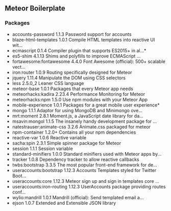 ## Meteor Boilerplate

### Packages

* accounts-password          1.1.3  Password support for accounts
* blaze-html-templates       1.0.1  Compile HTML templates into reactive UI wit...
* ecmascript                 0.1.4  Compiler plugin that supports ES2015+ in al...* 
* es5-shim                   4.1.13  Shims and polyfills to improve ECMAScript ...
* fortawesome:fontawesome    4.4.0  Font Awesome (official): 500+ scalable vect...
* iron:router                1.0.9  Routing specifically designed for Meteor
* jquery                     1.11.4  Manipulate the DOM using CSS selectors
* less                       2.5.0_2  Leaner CSS language
* meteor-base                1.0.1  Packages that every Meteor app needs
* meteorhacks:kadira         2.23.4  Performance Monitoring for Meteor
* meteorhacks:npm            1.5.0  Use npm modules with your Meteor App
* mobile-experience          1.0.1  Packages for a great mobile user experience* 
* mongo                      1.1.1  Adaptor for using MongoDB and Minimongo ove...
* mrt:moment                 2.8.1  Moment.js, a JavaScript date library for da...
* msavin:mongol              1.1.5  The insanely handy development package for ...
* natestrauser:animate-css   3.2.6  Animate.css packaged for meteor
* npm-container              1.2.0+ Contains all your npm dependencies
* reactive-var               1.0.6  Reactive variable
* sacha:spin                 2.3.1  Simple spinner package for Meteor
* session                    1.1.1  Session variable
* standard-minifiers         1.0.0  Standard minifiers used with Meteor apps by...
* tracker                    1.0.8  Dependency tracker to allow reactive callbacks
* twbs:bootstrap             3.3.5  The most popular front-end framework for de...
* useraccounts:bootstrap     1.12.3  Accounts Templates styled for Twitter Boot...
* useraccounts:core          1.12.3  Meteor sign up and sign in templates core ...
* useraccounts:iron-routing  1.12.3  UserAccounts package providing routes conf...
* wylio:mandrill             1.0.1  Mandrill (official): Send templated email a...
* ejson                      1.0.7  Extended and Extensible JSON library
